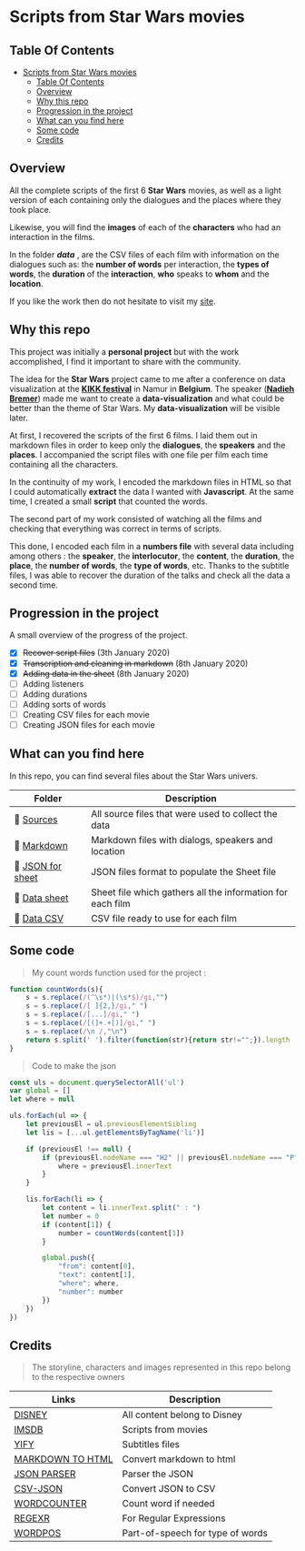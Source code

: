 # Scripts from Star Wars movies

## Table Of Contents

- [Scripts from Star Wars movies](#scripts-from-star-wars-movies)
  - [Table Of Contents](#table-of-contents)
  - [Overview](#overview)
  - [Why this repo](#why-this-repo)
  - [Progression in the project](#progression-in-the-project)
  - [What can you find here](#what-can-you-find-here)
  - [Some code](#some-code)
  - [Credits](#credits)

## Overview

All the complete scripts of the first 6 **Star Wars** movies, as well as a light version of each containing only the dialogues and the places where they took place.

Likewise, you will find the **images** of each of the **characters** who had an interaction in the films.

In the folder ***data*** , are the CSV files of each film with information on the dialogues such as: the **number of words** per interaction, the **types of words**, the **duration** of the **interaction**, **who** speaks to **whom** and the **location**.

If you like the work then do not hesitate to visit my [site](https://www.jeanchristophewieme.be/).

## Why this repo

This project was initially a **personal project** but with the work accomplished, I find it important to share with the community.

The idea for the **Star Wars** project came to me after a conference on data visualization at the **[KIKK festival](http://kikk.be/)** in Namur in **Belgium**. The speaker (**[Nadieh Bremer](https://www.visualcinnamon.com/)**) made me want to create a **data-visualization** and what could be better than the theme of Star Wars. My **data-visualization** will be visible later.

At first, I recovered the scripts of the first 6 films. I laid them out in markdown files in order to keep only the **dialogues**, the **speakers** and the **places**. I accompanied the script files with one file per film each time containing all the characters.

In the continuity of my work, I encoded the markdown files in HTML so that I could automatically **extract** the data I wanted with **Javascript**. At the same time, I created a small **script** that counted the words.

The second part of my work consisted of watching all the films and checking that everything was correct in terms of scripts.

This done, I encoded each film in a **numbers file** with several data including among others : the **speaker**, the **interlocutor**, the **content**, the **duration**, the **place**, the **number of words**, the **type of words**, etc. Thanks to the subtitle files, I was able to recover the duration of the talks and check all the data a second time.

## Progression in the project

A small overview of the progress of the project.

- [x] ~~Recover script files~~ (3th January 2020)
- [x] ~~Transcription and cleaning in markdown~~ (8th January 2020)
- [x] ~~Adding data in the sheet~~ (8th January 2020)
- [ ] Adding listeners
- [ ] Adding durations
- [ ] Adding sorts of words
- [ ] Creating CSV files for each movie
- [ ] Creating JSON files for each movie

## What can you find here

In this repo, you can find several files about the Star Wars univers.

| Folder      | Description |
| ----------- | ----------- |
| :open_file_folder: [Sources](https://github.com/jcwieme/data-scripts-star-wars/tree/master/1.%20Sources) | All source files that were used to collect the data |
| :open_file_folder: [Markdown](https://github.com/jcwieme/data-scripts-star-wars/tree/master/2.%20Markdown) | Markdown files with dialogs, speakers and location |
| :open_file_folder: [JSON for sheet](https://github.com/jcwieme/data-scripts-star-wars/tree/master/3.%20JSON%20for%20sheet) | JSON files format to populate the Sheet file |
| :open_file_folder: [Data sheet](https://github.com/jcwieme/data-scripts-star-wars/tree/master/4.%20Data%20sheet) | Sheet file which gathers all the information for each film |
| :open_file_folder: [Data CSV](https://github.com/jcwieme/data-scripts-star-wars/tree/master/5.%20Data%20CSV) | CSV file ready to use for each film |

## Some code

> My count words function used for the project :

```javascript
function countWords(s){
    s = s.replace(/(^\s*)|(\s*$)/gi,"")
    s = s.replace(/[ ]{2,}/gi," ")
    s = s.replace(/[...]/gi," ")
    s = s.replace(/[(]+.+[)]/gi," ")
    s = s.replace(/\n /,"\n")
    return s.split(' ').filter(function(str){return str!="";}).length
}
```

> Code to make the json

```javascript
const uls = document.querySelectorAll('ul')
var global = []
let where = null

uls.forEach(ul => {
    let previousEl = ul.previousElementSibling
    let lis = [...ul.getElementsByTagName('li')]

    if (previousEl !== null) {
        if (previousEl.nodeName === "H2" || previousEl.nodeName === "P") {
            where = previousEl.innerText
        }
    }

    lis.forEach(li => {
        let content = li.innerText.split(" : ")
        let number = 0
        if (content[1]) {
            number = countWords(content[1])
        }

        global.push({
            "from": content[0],
            "text": content[1],
            "where": where,
            "number": number
        })
    })
})
```

## Credits

> The storyline, characters and images represented in this repo belong to the respective owners

| Links      | Description |
| ----------- | ----------- |
| [DISNEY](https://www.disney.com/) | All content belong to Disney |
| [IMSDB](https://www.imsdb.com/) | Scripts from movies |
| [YIFY](https://yts-subs.com/) | Subtitles files |
| [MARKDOWN TO HTML](https://markdowntohtml.com/) | Convert markdown to html |
| [JSON PARSER](http://json.parser.online.fr/) | Parser the JSON |
| [CSV-JSON](https://www.csvjson.com/json2csv) | Convert JSON to CSV |
| [WORDCOUNTER](https://wordcounter.net/) | Count word if needed |
| [REGEXR](https://regexr.com/) | For Regular Expressions |
| [WORDPOS](https://www.npmjs.com/package/wordpos-web) | Part-of-speech for type of words  |
